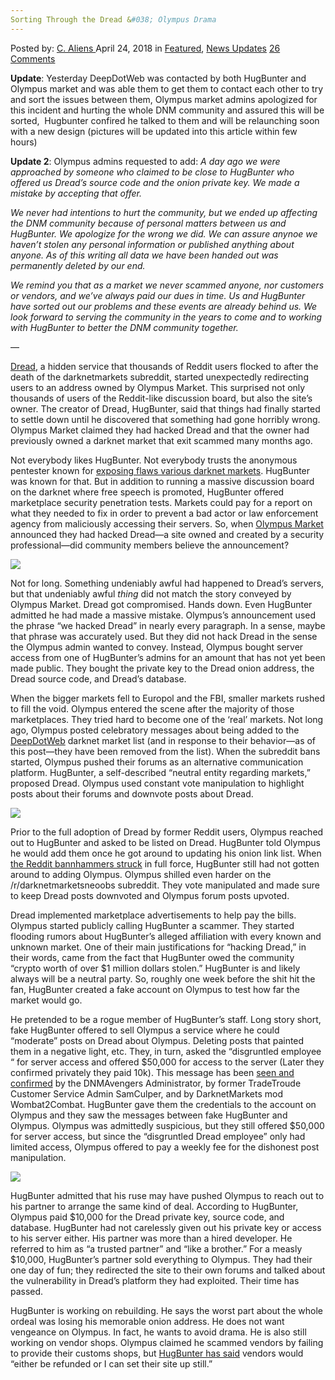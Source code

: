 ```yaml
---
Sorting Through the Dread &#038; Olympus Drama
---
```

<article class="post-listing post-25507 post type-post status-publish format-standard has-post-thumbnail hentry category-deepdot-news category-news-updates tag-dread tag-olympus tag-takedown">
<div class="post-inner">
<p class="post-meta">
<span>Posted by: <a href="https://www.deepdotweb.com/author/caliens/" title="">C. Aliens </a></span>
<span>April 24, 2018</span>
<span>in <a href="https://www.deepdotweb.com/category/deepdot-news/" rel="category tag">Featured</a>, <a href="https://www.deepdotweb.com/category/news-updates/" rel="category tag">News Updates</a></span>
<span><a href="https://www.deepdotweb.com/2018/04/24/sorting-trough-the-dread-olympus-drama/#comments">26 Comments</a></span>
</p>
<div class="clear"></div>
<div class="entry">
<p><strong>Update</strong>: Yesterday DeepDotWeb was contacted by both HugBunter and Olympus market and was able them to get them to contact each other to try and sort the issues between them, Olympus market admins apologized for this incident and hurting the whole DNM community and assured this will be sorted,  Hugbunter confired he talked to them and will be relaunching soon with a new design (pictures will be updated into this article within few hours)</p>
<p><strong>Update 2</strong>: Olympus admins requested to add: <em>A day ago we were approached by someone who claimed to be close to HugBunter who offered us Dread&#8217;s source code and the onion private key. We made a mistake by accepting that offer.</em></p>
<p><em>We never had intentions to hurt the community, but we ended up affecting the DNM community because of personal matters between us and HugBunter. We apologize for the wrong we did. We can assure anynoe we haven&#8217;t stolen any personal information or published anything about anyone. As of this writing all data we have been handed out was permanently deleted by our end.</em></p>
<p><em>We remind you that as a market we never scammed anyone, nor customers or vendors, and we&#8217;ve always paid our dues in time. Us and HugBunter have sorted out our problems and these events are already behind us. We look forward to serving the community in the years to come and to working with HugBunter to better the DNM community together.</em></p>
<p>&#8212;</p>
<p><a href="https://www.deepdotweb.com/marketplace-directory/listing/dread/">Dread</a>, a hidden service that thousands of Reddit users flocked to after the death of the darknetmarkets subreddit, started unexpectedly redirecting users to an address owned by Olympus Market. This surprised not only thousands of users of the Reddit-like discussion board, but also the site&#8217;s owner. The creator of Dread, HugBunter, said that things had finally started to settle down until he discovered that something had gone horribly wrong. Olympus Market claimed they had hacked Dread and that the owner had previously owned a darknet market that exit scammed many months ago.</p>
<p>Not everybody likes HugBunter. Not everybody trusts the anonymous pentester known for <a href="https://www.deepdotweb.com/2018/01/23/23-1-18-dark-web-cybercrime-roundup/">exposing flaws various darknet markets</a>. HugBunter was known for that. But in addition to running a massive discussion board on the darknet where free speech is promoted, HugBunter offered marketplace security penetration tests. Markets could pay for a report on what they needed to fix in order to prevent a bad actor or law enforcement agency from maliciously accessing their servers. So, when <a href="https://www.deepdotweb.com/marketplace-directory/listing/olympus-market/">Olympus Market</a> announced they had hacked Dread—a site owned and created by a security professional—did community members believe the announcement?</p>
<p><img class="wp-image-25509 aligncenter" src="https://www.deepdotweb.com/wp-content/uploads/2018/04/word-image-58.jpeg" srcset="https://www.deepdotweb.com/wp-content/uploads/2018/04/word-image-58.jpeg 660w, https://www.deepdotweb.com/wp-content/uploads/2018/04/word-image-58-300x150.jpeg 300w" sizes="(max-width: 660px) 100vw, 660px" /></p>
<p>Not for long. Something undeniably awful had happened to Dread&#8217;s servers, but that undeniably awful <em>thing</em> did not match the story conveyed by Olympus Market. Dread got compromised. Hands down. Even HugBunter admitted he had made a massive mistake. Olympus&#8217;s announcement used the phrase “we hacked Dread” in nearly every paragraph. In a sense, maybe that phrase was accurately used. But they did not hack Dread in the sense the Olympus admin wanted to convey. Instead, Olympus bought server access from one of HugBunter&#8217;s admins for an amount that has not yet been made public. They bought the private key to the Dread onion address, the Dread source code, and Dread’s database.</p>
<p>When the bigger markets fell to Europol and the FBI, smaller markets rushed to fill the void. Olympus entered the scene after the majority of those marketplaces. They tried hard to become one of the ‘real’ markets. Not long ago, Olympus posted celebratory messages about being added to the <a href="https://www.deepdotweb.com/">DeepDotWeb</a> darknet market list (and in response to their behavior—as of this post—they have been removed from the list). When the subreddit bans started, Olympus pushed their forums as an alternative communication platform. HugBunter, a self-described “neutral entity regarding markets,” proposed Dread. Olympus used constant vote manipulation to highlight posts about their forums and downvote posts about Dread.</p>
<p><img class="wp-image-25510 aligncenter" src="https://www.deepdotweb.com/wp-content/uploads/2018/04/word-image-59.jpeg" srcset="https://www.deepdotweb.com/wp-content/uploads/2018/04/word-image-59.jpeg 660w, https://www.deepdotweb.com/wp-content/uploads/2018/04/word-image-59-300x150.jpeg 300w" sizes="(max-width: 660px) 100vw, 660px" /></p>
<p>Prior to the full adoption of Dread by former Reddit users, Olympus reached out to HugBunter and asked to be listed on Dread. HugBunter told Olympus he would add them once he got around to updating his onion link list. When <a href="https://www.deepdotweb.com/2018/03/21/reddit-just-banned-r-darknetmarkets-biggest-darknet-subreddit/">the Reddit bannhammers struck</a> in full force, HugBunter still had not gotten around to adding Olympus. Olympus shilled even harder on the /r/darknetmarketsneoobs subreddit. They vote manipulated and made sure to keep Dread posts downvoted and Olympus forum posts upvoted.</p>
<p>Dread implemented marketplace advertisements to help pay the bills. Olympus started publicly calling HugBunter a scammer. They started flooding rumors about HugBunter’s alleged affiliation with every known and unknown market. One of their main justifications for “hacking Dread,” in their words, came from the fact that HugBunter owed the community “crypto worth of over $1 million dollars stolen.” HugBunter is and likely always will be a neutral party. So, roughly one week before the shit hit the fan, HugBunter created a fake account on Olympus to test how far the market would go.</p>
<p>He pretended to be a rogue member of HugBunter’s staff. Long story short, fake HugBunter offered to sell Olympus a service where he could “moderate” posts on Dread about Olympus. Deleting posts that painted them in a negative light, etc. They, in turn, asked the “disgruntled employee “ for server access and offered $50,000 for access to the server (Later they confirmed privately they paid 10k). This message has been <a href="https://www.reddit.com/r/DarkNetMarketsNoobs/comments/8ec5ts/dread_issues_megathread/dxu3fcv/">seen and confirmed</a> by the DNMAvengers Administrator, by former TradeTroude Customer Service Admin SamCulper, and by DarknetMarkets mod Wombat2Combat. HugBunter gave them the credentials to the account on Olympus and they saw the messages between fake HugBunter and Olympus. Olympus was admittedly suspicious, but they still offered $50,000 for server access, but since the “disgruntled Dread employee” only had limited access, Olympus offered to pay a weekly fee for the dishonest post manipulation.</p>
<p><img class="wp-image-25511 aligncenter" src="https://www.deepdotweb.com/wp-content/uploads/2018/04/word-image-60.jpeg" srcset="https://www.deepdotweb.com/wp-content/uploads/2018/04/word-image-60.jpeg 660w, https://www.deepdotweb.com/wp-content/uploads/2018/04/word-image-60-300x150.jpeg 300w" sizes="(max-width: 660px) 100vw, 660px" /></p>
<p>HugBunter admitted that his ruse may have pushed Olympus to reach out to his partner to arrange the same kind of deal. According to HugBunter, Olympus paid $10,000 for the Dread private key, source code, and database. HugBunter had not carelessly given out his private key or access to his server either. His partner was more than a hired developer. He referred to him as “a trusted partner” and “like a brother.” For a measly $10,000, HugBunter’s partner sold everything to Olympus. They had their one day of fun; they redirected the site to their own forums and talked about the vulnerability in Dread’s platform they had exploited. Their time has passed.</p>
<p>HugBunter is working on rebuilding. He says the worst part about the whole ordeal was losing his memorable onion address. He does not want vengeance on Olympus. In fact, he wants to avoid drama. He is also still working on vendor shops. Olympus claimed he scammed vendors by failing to provide their customs shops, but <a href="https://www.reddit.com/r/DarkNetMarketsNoobs/comments/8ec5ts/dread_issues_megathread/dxu8e3o/">HugBunter has said</a> vendors would “either be refunded or I can set their site up still.”</p>
</div>
<span style="display:none"><a href="https://www.deepdotweb.com/tag/dread/" rel="tag">dread</a> <a href="https://www.deepdotweb.com/tag/olympus/" rel="tag">olympus</a> <a href="https://www.deepdotweb.com/tag/takedown/" rel="tag">takedown</a></span> <span style="display:none" class="updated">2018-04-24</span>
<div style="display:none" class="vcard author" itemprop="author" itemscope itemtype="http://schema.org/Person"><strong class="fn" itemprop="name"><a href="https://www.deepdotweb.com/author/caliens/" title="Posts by C. Aliens" rel="author">C. Aliens</a></strong></div>
</div>
</article>

